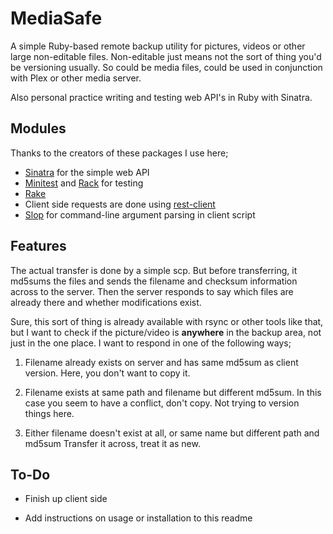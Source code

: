# MediaSafe

A simple Ruby-based remote backup utility for pictures, videos or other large non-editable files.
Non-editable just means not the sort of thing you'd be versioning usually.
So could be media files, could be used in conjunction with Plex or other media server.

Also personal practice writing and testing web API's in Ruby with Sinatra.

## Modules

Thanks to the creators of these packages I use here;

* [Sinatra](http://www.sinatrarb.com/) for the simple web API
* [Minitest](http://www.rubydoc.info/gems/minitest/) and [Rack](http://rack.github.io/) for testing
* [Rake](http://rake.rubyforge.org/)
* Client side requests are done using [rest-client](https://github.com/rest-client/rest-client)
* [Slop](https://github.com/leejarvis/slop) for command-line argument parsing in client script


## Features

The actual transfer is done by a simple scp.
But before transferring, it md5sums the files and sends the filename and checksum information across to the server.
Then the server responds to say which files are already there and whether modifications exist.

Sure, this sort of thing is already available with rsync or other tools like that, but I want to check if the picture/video is **anywhere** in the backup area, not just in the one place.
I want to respond in one of the following ways;

1. Filename already exists on server and has same md5sum as client version.
Here, you don't want to copy it.

1. Filename exists at same path and filename but different md5sum.
In this case you seem to have a conflict, don't copy.
Not trying to version things here.

1. Either filename doesn't exist at all, or same name but different path and md5sum
Transfer it across, treat it as new.


## To-Do

* Finish up client side

* Add instructions on usage or installation to this readme
